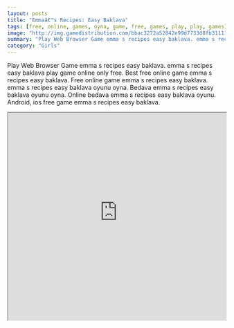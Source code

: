 ```yaml
---
layout: posts
title: "Emmaâ€™s Recipes: Easy Baklava"
tags: [free, online, games, oyna, game, free, games, play, play, games]
image: "http://img.gamedistribution.com/bbac3272a52842e99d7733d8fb311111.jpg"
summary: "Play Web Browser Game emma s recipes easy baklava. emma s recipes easy baklava play game online only free. Best free online game emma s recipes easy baklava. Free online game emma s recipes easy baklava. emma s recipes easy baklava oyunu oyna. Bedava emma s recipes easy baklava oyunu oyna. Online bedava emma s recipes easy baklava oyunu. Android, ios free game emma s recipes easy baklava."
category: "Girls"
---
```


Play Web Browser Game emma s recipes easy baklava. emma s recipes easy baklava play game online only free. Best free online game emma s recipes easy baklava. Free online game emma s recipes easy baklava. emma s recipes easy baklava oyunu oyna. Bedava emma s recipes easy baklava oyunu oyna. Online bedava emma s recipes easy baklava oyunu. Android, ios free game emma s recipes easy baklava.

<iframe width="100%" height="480px;" src="http://flash.gamedistribution.com?game=bbac3272a52842e99d7733d8fb311111"></iframe>